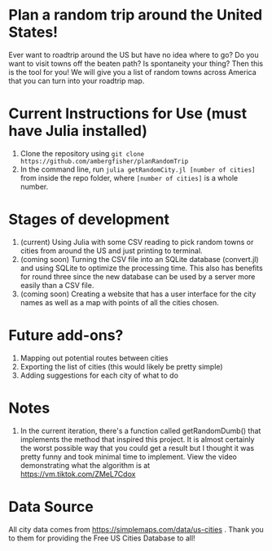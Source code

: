 # Plan a random trip around the United States!
Ever want to roadtrip around the US but have no idea where to go? Do you want to visit towns off the beaten path? Is spontaneity your thing? Then this is the tool for you! We will give you a list of random towns across America that you can turn into your roadtrip map.

# Current Instructions for Use (must have Julia installed)
1. Clone the repository using ```git clone https://github.com/ambergfisher/planRandomTrip```
2. In the command line, run ```julia getRandomCity.jl [number of cities]``` from inside the repo folder, where ```[number of cities]``` is a whole number.

# Stages of development
1. (current) Using Julia with some CSV reading to pick random towns or cities from around the US and just printing to terminal.
2. (coming soon) Turning the CSV file into an SQLite database (convert.jl) and using SQLite to optimize the processing time. This also has benefits for round three since the new database can be used by a server more easily than a CSV file.
3. (coming soon) Creating a website that has a user interface for the city names as well as a map with points of all the cities chosen.

# Future add-ons?
1. Mapping out potential routes between cities
2. Exporting the list of cities (this would likely be pretty simple)
3. Adding suggestions for each city of what to do

# Notes
1. In the current iteration, there's a function called getRandomDumb() that implements the method that inspired this project. It is almost certainly the worst possible way that you could get a result but I thought it was pretty funny and took minimal time to implement. View the video demonstrating what the algorithm is at https://vm.tiktok.com/ZMeL7Cdox

# Data Source
All city data comes from https://simplemaps.com/data/us-cities . Thank you to them for providing the Free US Cities Database to all!

